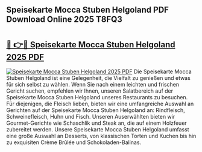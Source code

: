 ## Speisekarte Mocca Stuben Helgoland PDF Download Online 2025 T8FQ3

# <h2><a href="http://gcbbwr.nevu.top/?p=Speisekarte+Mocca+Stuben+Helgoland">🔗 👉🔴 Speisekarte Mocca Stuben Helgoland 2025 PDF</a></h2>

[![Speisekarte Mocca Stuben Helgoland 2025 PDF](https://i.imgur.com/dBaPXMq.png)](http://gcbbwr.nevu.top/?p=Speisekarte+Mocca+Stuben+Helgoland)
Die Speisekarte Mocca Stuben Helgoland ist eine Gelegenheit, die Vielfalt zu genießen und etwas für sich selbst zu wählen. Wenn Sie nach einem leichten und frischen Gericht suchen, empfehlen wir Ihnen, unseren Salatbereich auf der Speisekarte Mocca Stuben Helgoland unseres Restaurants zu besuchen. Für diejenigen, die Fleisch lieben, bieten wir eine umfangreiche Auswahl an Gerichten auf der Speisekarte Mocca Stuben Helgoland an: Rindfleisch, Schweinefleisch, Huhn und Fisch. Unseren Auserwählten bieten wir Gourmet-Gerichte wie Schaschlik und Steak an, die auf einem Holzfeuer zubereitet werden. Unsere Speisekarte Mocca Stuben Helgoland umfasst eine große Auswahl an Desserts, von klassischen Torten und Kuchen bis hin zu exquisiten Crème Brûlée und Schokoladen-Balinas.
